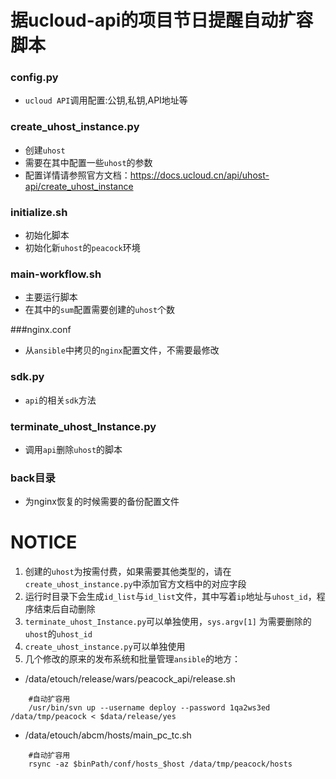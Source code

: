 # 据ucloud-api的项目节日提醒自动扩容脚本

### config.py

+ `ucloud API`调用配置:公钥,私钥,API地址等

### create_uhost_instance.py

+ 创建`uhost`
+ 需要在其中配置一些`uhost`的参数
+ 配置详情请参照官方文档：https://docs.ucloud.cn/api/uhost-api/create_uhost_instance

### initialize.sh

+ 初始化脚本
+ 初始化新`uhost`的`peacock`环境

### main-workflow.sh

+ 主要运行脚本
+ 在其中的`sum`配置需要创建的`uhost`个数

###nginx.conf

+ 从`ansible`中拷贝的`nginx`配置文件，不需要最修改

### sdk.py

+ `api`的相关`sdk`方法

### terminate_uhost_Instance.py

+ 调用`api`删除`uhost`的脚本

### back目录

+ 为nginx恢复的时候需要的备份配置文件

# NOTICE
1. 创建的`uhost`为按需付费，如果需要其他类型的，请在`create_uhost_instance.py`中添加官方文档中的对应字段
2. 运行时目录下会生成`id_list`与`id_list`文件，其中写着`ip`地址与`uhost_id`，程序结束后自动删除
3. `terminate_uhost_Instance.py`可以单独使用，`sys.argv[1]` 为需要删除的`uhost`的`uhost_id`
4. `create_uhost_instance.py`可以单独使用
5. 几个修改的原来的发布系统和批量管理`ansible`的地方：

+ /data/etouch/release/wars/peacock_api/release.sh
```shell
    #自动扩容用
    /usr/bin/svn up --username deploy --password 1qa2ws3ed /data/tmp/peacock < $data/release/yes
```

+ /data/etouch/abcm/hosts/main_pc_tc.sh
```shell
    #自动扩容用
    rsync -az $binPath/conf/hosts_$host /data/tmp/peacock/hosts
```
